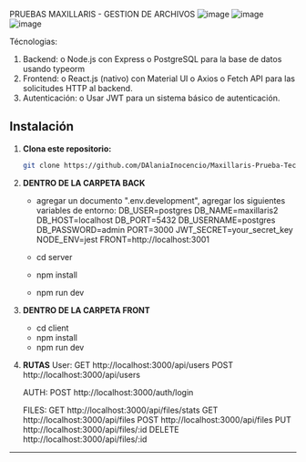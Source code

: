 PRUEBAS MAXILLARIS - GESTION DE ARCHIVOS
![image](https://github.com/user-attachments/assets/638df632-0647-4475-accb-35c4dbdbe4c0)
![image](https://github.com/user-attachments/assets/2e206a53-23a0-42be-a12e-5306a58e3f3f)
![image](https://github.com/user-attachments/assets/95ad1d7a-f017-47a2-9a67-e6a520286fd0)




Técnologias:
1.	Backend:
  o	Node.js con Express
  o	PostgreSQL para la base de datos usando typeorm
2.	Frontend:
  o	React.js (nativo) con Material UI
  o	Axios o Fetch API para las solicitudes HTTP al backend.
3.	Autenticación:
  o	Usar JWT para un sistema básico de autenticación.


## Instalación

1. **Clona este repositorio:**
   ```bash
   git clone https://github.com/DAlaniaInocencio/Maxillaris-Prueba-Tecnica.git

2. **DENTRO DE LA CARPETA BACK**
    -    agregar un documento ".env.development", agregar los siguientes variables de entorno:
      DB_USER=postgres
      DB_NAME=maxillaris2
      DB_HOST=localhost
      DB_PORT=5432
      DB_USERNAME=postgres
      DB_PASSWORD=admin
      PORT=3000
      JWT_SECRET=your_secret_key
      NODE_ENV=jest
      FRONT=http://localhost:3001
  
    -    cd server
    -    npm install
    -    npm run dev
        
3. **DENTRO DE LA CARPETA FRONT**

   -    cd client
   -    npm install
   -    npm run dev

5. **RUTAS**
    User:
         GET    http://localhost:3000/api/users
         POST    http://localhost:3000/api/users

    AUTH:
       POST    http://localhost:3000/auth/login

    FILES:
       GET      http://localhost:3000/api/files/stats
       GET      http://localhost:3000/api/files
       POST     http://localhost:3000/api/files
       PUT      http://localhost:3000/api/files/:id
       DELETE   http://localhost:3000/api/files/:id
      
--------------     
